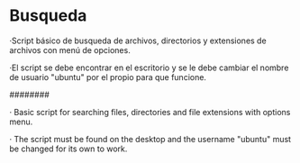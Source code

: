 # Busqueda

·Script básico de busqueda de archivos, directorios y extensiones de archivos con menú de opciones.

·El script se debe encontrar en el escritorio y se le debe cambiar el nombre de usuario "ubuntu" por el propio para que funcione.

########

· Basic script for searching files, directories and file extensions with options menu.

· The script must be found on the desktop and the username "ubuntu" must be changed for its own to work.
